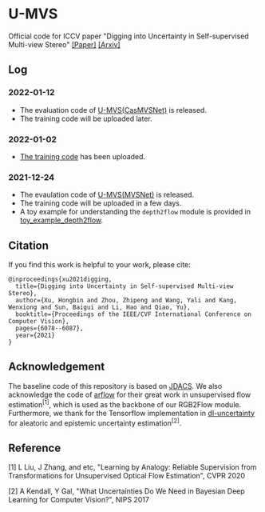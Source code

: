 # U-MVS
Official code for ICCV paper "Digging into Uncertainty in Self-supervised Multi-view Stereo" [\[Paper\]](https://openaccess.thecvf.com/content/ICCV2021/html/Xu_Digging_Into_Uncertainty_in_Self-Supervised_Multi-View_Stereo_ICCV_2021_paper.html) [\[Arxiv\]](https://arxiv.org/abs/2108.12966)

## Log

### 2022-01-12

 - The evaluation code of [U-MVS(CasMVSNet)](./u_mvs_casmvsnet/) is released.
 - The training code will be uploaded later.

### 2022-01-02

 - [The training code](./u_mvs_mvsnet/) has been uploaded.

### 2021-12-24

 - The evaulation code of [U-MVS(MVSNet)](./u_mvs_mvsnet/) is released.
 - The training code will be uploaded in a few days.
 - A toy example for understanding the `depth2flow` module is provided in [toy_example_depth2flow](./toy_example_depth2flow/).

## Citation
If you find this work is helpful to your work, please cite:
```
@inproceedings{xu2021digging,
  title={Digging into Uncertainty in Self-supervised Multi-view Stereo},
  author={Xu, Hongbin and Zhou, Zhipeng and Wang, Yali and Kang, Wenxiong and Sun, Baigui and Li, Hao and Qiao, Yu},
  booktitle={Proceedings of the IEEE/CVF International Conference on Computer Vision},
  pages={6078--6087},
  year={2021}
}
```

## Acknowledgement

The baseline code of this repository is based on [JDACS](https://github.com/ToughStoneX/Self-Supervised-MVS).
We also acknowledge the code of [arflow](https://github.com/lliuz/ARFlow) for their great work in unsupervised flow estimation<sup>[1]</sup>, which is used as the backbone of our RGB2Flow module.
Furthermore, we thank for the Tensorflow implementation in [dl-uncertainty](https://github.com/pmorerio/dl-uncertainty) for aleatoric and epistemic uncertainty estimation<sup>[2]</sup>.

## Reference

[1] L Liu, J Zhang, and etc, "Learning by Analogy: Reliable Supervision from Transformations for Unsupervised Optical Flow Estimation", CVPR 2020

[2] A Kendall, Y Gal, "What Uncertainties Do We Need in Bayesian Deep Learning for Computer Vision?", NIPS 2017
